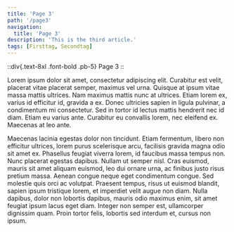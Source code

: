 ```yaml
---
title: 'Page 3'
path: '/page3'
navigation:
  title: 'Page 3'
description: 'This is the third article.'
tags: [Firsttag, Secondtag]   
---
```



::div{.text-8xl .font-bold .pb-5}
Page 3
::

Lorem ipsum dolor sit amet, consectetur adipiscing elit. Curabitur est velit, placerat vitae placerat semper, maximus vel urna. Quisque at ipsum vitae massa mattis ultrices. Nam maximus mattis nunc at ultrices. Etiam lorem ex, varius id efficitur id, gravida a ex. Donec ultricies sapien in ligula pulvinar, a condimentum mi consectetur. Sed in tortor id lectus mattis hendrerit nec id diam. Etiam eu varius ante. Curabitur eu convallis lorem, nec eleifend ex. Maecenas at leo ante.

Maecenas lacinia egestas dolor non tincidunt. Etiam fermentum, libero non efficitur ultrices, lorem purus scelerisque arcu, facilisis gravida magna odio sit amet ex. Phasellus feugiat viverra lorem, id faucibus massa tempus non. Nunc placerat egestas dapibus. Nullam ut semper nisl. Cras euismod, mauris sit amet aliquam euismod, leo dui ornare urna, ac finibus justo risus pretium massa. Aenean congue neque eget condimentum congue. Sed molestie quis orci ac volutpat. Praesent tempus, risus ut euismod blandit, sapien ipsum tristique lorem, et imperdiet velit augue non diam. Nulla dapibus, dolor non lobortis dapibus, mauris odio maximus enim, sit amet feugiat ipsum lacus eget diam. Integer non semper est, ullamcorper dignissim quam. Proin tortor felis, lobortis sed interdum et, cursus non ipsum.
